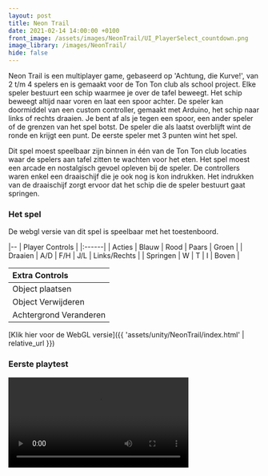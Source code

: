 ```yaml
---
layout: post
title: Neon Trail
date: 2021-02-14 14:00:00 +0100
front_image: /assets/images/NeonTrail/UI_PlayerSelect_countdown.png
image_library: /images/NeonTrail/
hide: false
---
```


Neon Trail is een multiplayer game, gebaseerd op 'Achtung, die Kurve!', van 2 t/m 4 spelers en is gemaakt voor de Ton Ton club als school project. Elke speler bestuurt een schip waarmee je over de tafel beweegt. Het schip beweegt altijd naar voren en laat een spoor achter. De speler kan doormiddel van een custom controller, gemaakt met Arduino, het schip naar links of rechts draaien. Je bent af als je tegen een spoor, een ander speler of de grenzen van het spel botst. De speler die als laatst overblijft wint de ronde en krijgt een punt. De eerste speler met 3 punten wint het spel.

Dit spel moest speelbaar zijn binnen in één van de Ton Ton club locaties waar de spelers aan tafel zitten te wachten voor het eten. Het spel moest een arcade en nostalgisch gevoel opleven bij de speler. De controllers waren enkel een draaischijf die je ook nog is kon indrukken. Het indrukken van de draaischijf zorgt ervoor dat het schip die de speler bestuurt gaat springen.

### Het spel

De webgl versie van dit spel is speelbaar met het toestenboord.

|--
| Player Controls |
|:------|
| Acties | Blauw | Rood | Paars | Groen |
| Draaien | A/D | F/H | J/L | Links/Rechts |
| Springen | W | T | I | Boven |

| Extra Controls |
|:--|
| Object plaatsen | Linkermuisknop |
| Object Verwijderen | Rechtermuisknop |
| Achtergrond Veranderen | Tab |

[Klik hier voor de WebGL versie]({{ 'assets/unity/NeonTrail/index.html' | relative_url }})

<section>
    <h3>Eerste playtest</h3>
    <video autoplay="false" controls width="360">
        <source src="{{ 'assets/videos/NeonTrail-Demo-v1.webm' | relative_url }}" type="video/webm">
        Sorry, your browser doesn't support embedded videos.
    </video>
</section>
